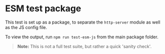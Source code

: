 # ESM test package

This test is set up as a package, to separate the `http-server` module as well as the JS config file.

To view the output, run `npm run test-esm-js` from the main package folder.

> **Note:** This is not a full test suite, but rather a quick 'sanity check'.
